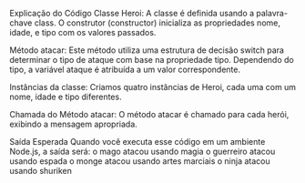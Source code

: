 Explicação do Código
Classe Heroi: A classe é definida usando a palavra-chave class. O construtor (constructor) inicializa as propriedades nome, idade, e tipo com os valores passados.

Método atacar: Este método utiliza uma estrutura de decisão switch para determinar o tipo de ataque com base na propriedade tipo. Dependendo do tipo, a variável ataque é atribuída a um valor correspondente.

Instâncias da classe: Criamos quatro instâncias de Heroi, cada uma com um nome, idade e tipo diferentes.

Chamada do Método atacar: O método atacar é chamado para cada herói, exibindo a mensagem apropriada.

Saída Esperada
Quando você executa esse código em um ambiente Node.js, a saída será:
o mago atacou usando magia
o guerreiro atacou usando espada
o monge atacou usando artes marciais
o ninja atacou usando shuriken